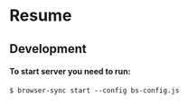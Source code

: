 # Resume


## Development

#### To start server you need to run:
```
$ browser-sync start --config bs-config.js
```
